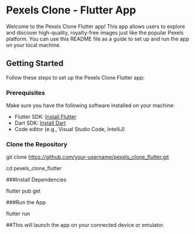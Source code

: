 # Pexels Clone - Flutter App

Welcome to the Pexels Clone Flutter app! This app allows users to explore and discover high-quality, royalty-free images just like the popular Pexels platform. You can use this README file as a guide to set up and run the app on your local machine.

## Getting Started

Follow these steps to set up the Pexels Clone Flutter app:

### Prerequisites

Make sure you have the following software installed on your machine:

- Flutter SDK: [Install Flutter](https://flutter.dev/docs/get-started/install)
- Dart SDK: [Install Dart](https://dart.dev/get-dart)
- Code editor (e.g., Visual Studio Code, IntelliJ)

### Clone the Repository


git clone https://github.com/your-username/pexels_clone_flutter.git

cd pexels_clone_flutter

###Install Dependencies

flutter pub get

###Run the App


flutter run

##This will launch the app on your connected device or emulator.
